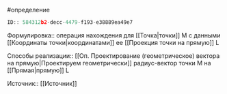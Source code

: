#определение

```javascript
ID:: 584312b2-decc-4479-f193-e38889ea49e7
```

Формулировка:: операция нахождения для [[Точка|точки]] М с данными [[Координаты точки|координатами]] ее [[Проекция точки на прямую]] L

Способы реализации:: [[Оп. Проектирование (геометрическое) вектора на прямую|Проектируем геометрически]] радиус-вектор точки M на [[Прямая|прямую]] L


Источник:: [[Источник]]